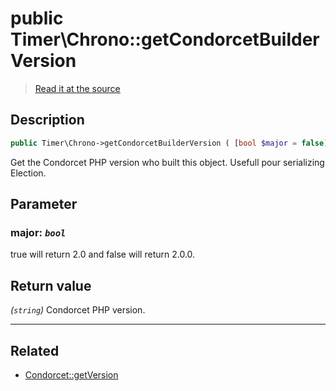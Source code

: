 # public Timer\Chrono::getCondorcetBuilderVersion

> [Read it at the source](https://github.com/julien-boudry/Condorcet/blob/master/src/CondorcetVersion.php#L28)

## Description    

```php
public Timer\Chrono->getCondorcetBuilderVersion ( [bool $major = false] ): string
```

Get the Condorcet PHP version who built this object. Usefull pour serializing Election.

## Parameter

### **major:** *`bool`*   
true will return 2.0 and false will return 2.0.0.    


## Return value   

*(`string`)* Condorcet PHP version.


---------------------------------------

## Related

* [Condorcet::getVersion](/Docs/api-reference/Condorcet%20Class/Condorcet--getVersion().md)    
